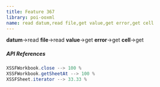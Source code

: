 ```yaml
---
title: Feature 367
library: poi-ooxml
name: read datum,read file,get value,get error,get cell
---
```


**datum**->read **file**->read **value**->get **error**->get **cell**->get 

##### API References

```java
XSSFWorkbook.close --> 100 %
XSSFWorkbook.getSheetAt --> 100 %
XSSFSheet.iterator --> 33.33 %
```
